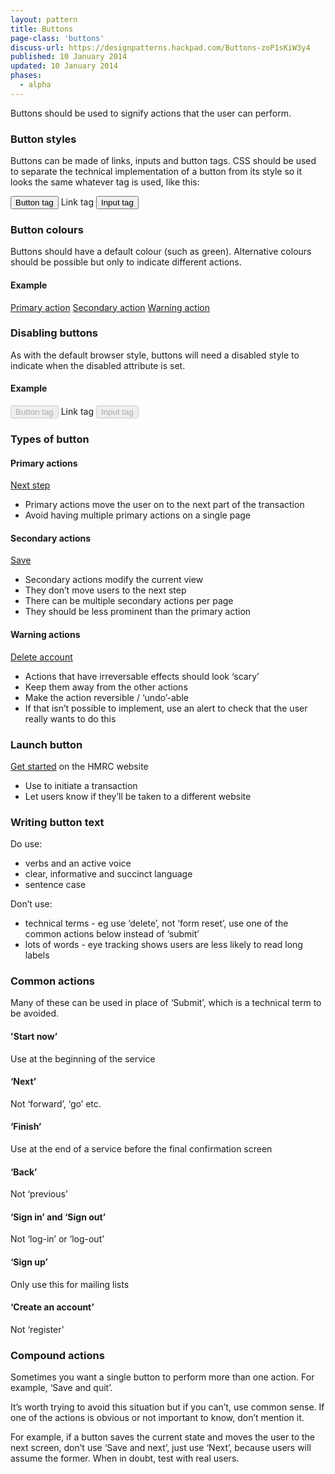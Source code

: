 ```yaml
---
layout: pattern
title: Buttons
page-class: 'buttons'
discuss-url: https://designpatterns.hackpad.com/Buttons-zoP1sKiW3y4
published: 10 January 2014
updated: 10 January 2014
phases:
  - alpha
---
```


Buttons should be used to signify actions that the user can perform.

### Button styles

Buttons can be made of links, inputs and button tags. CSS should be used to separate the technical implementation of a button from its style so it looks the same whatever tag is used, like this:

<div class="pattern-example">
  <p>
    <button class="button">Button tag</button>
    <a class="button">Link tag</a>
    <input class="button" type="submit" value="Input tag" />
  </p>
</div>

### Button colours

Buttons should have a default colour (such as green). Alternative colours should be possible but only to indicate different actions.

#### Example

<div class="pattern-example">
  <p>
    <a href="#" class="button">Primary action</a>
    <a href="#" class="button-secondary">Secondary action</a>
    <a href="#" class="button-warning">Warning action</a>
  </p>
</div>

### Disabling buttons

As with the default browser style, buttons will need a disabled style to indicate when the disabled attribute is set.

#### Example

<div class="pattern-example">
  <p>
    <button class="button" disabled="disabled">Button tag</button>
    <a class="disabled button">Link tag</a>
    <input class="button" disabled="" type="submit" value="Input tag" />
  </p>
</div>

### Types of button

#### Primary actions

<div class="pattern-example">
  <p>
    <a href="#" class="button">Next step</a>
  </p>
</div>

* Primary actions move the user on to the next part of the transaction
* Avoid having multiple primary actions on a single page

#### Secondary actions

<div class="pattern-example">
  <p>
    <a href="#" class="button-secondary">Save</a>
  </p>
</div>

* Secondary actions modify the current view
* They don’t move users to the next step
* There can be multiple secondary actions per page
* They should be less prominent than the primary action

#### Warning actions

<div class="pattern-example">
  <p>
    <a href="#" class="button-warning">Delete account</a>
  </p>
</div>

* Actions that have irreversable effects should look ‘scary’
* Keep them away from the other actions
* Make the action reversible / ‘undo’-able
* If that isn’t possible to implement, use an alert to check that the user really wants to do this

### Launch button

<div class="pattern-example">
  <p>
    <a href="#" class="button" rel="external" title="Get started on the HMRC website">Get started</a>
     on the HMRC website
  </p>
</div>

* Use to initiate a transaction
* Let users know if they’ll be taken to a different website

### Writing button text

Do use:

* verbs and an active voice
* clear, informative and succinct language
* sentence case

Don’t use:

* technical terms - eg use ‘delete’, not ‘form reset’, use one of the common actions below instead of ‘submit’
* lots of words - eye tracking shows users are less likely to read long labels

### Common actions

Many of these can be used in place of ‘Submit’, which is a technical term to be avoided.

#### 'Start now’
Use at the beginning of the service

#### ‘Next’
Not ‘forward’, ‘go’ etc.

#### ‘Finish’
Use at the end of a service before the final confirmation screen

#### ‘Back’
Not ‘previous’

#### ‘Sign in’ and ‘Sign out’
Not ‘log-in’ or ‘log-out’

#### ‘Sign up’
Only use this for mailing lists

#### ‘Create an account’
Not ‘register’

### Compound actions

Sometimes you want a single button to perform more than one action. For example, ‘Save and quit’.

It’s worth trying to avoid this situation but if you can’t, use common sense. If one of the actions is obvious or not important to know, don’t mention it.

For example, if a button saves the current state and moves the user to the next screen, don’t use ‘Save and next’, just use ‘Next’, because users will assume the former. When in doubt, test with real users.

